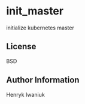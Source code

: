 init_master
===========

initialize kubernetes master

License
-------

BSD

Author Information
------------------

Henryk Iwaniuk
